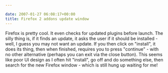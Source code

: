 ```yaml
---

date: 2007-01-27 06:08:17+00:00
title: Firefox 2 addons update window
---
```


Firefox is pretty cool. It even checks for updated plugins before launch. The silly thing is, if it finds an update, it asks the user if it should be installed - well, I guess you may not want an update.  If you then click on "install", it does its thing, then when finished, requires you to press "continue" - with no other alternative (perhaps you can exit via the close button). This seems like poor UI design as I often hit "install", go off and do something else, then search for the new Firefox window -
which is still hung up waiting for me!
